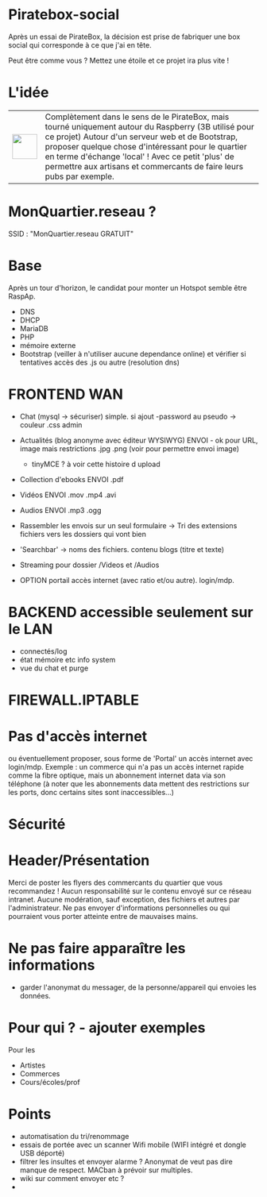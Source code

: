 # Piratebox-social

Après un essai de PirateBox, la décision est prise de fabriquer une box social qui corresponde à ce que j'ai en tête.

Peut être comme vous ?
Mettez une étoile et ce projet ira plus vite !


# L'idée
 <table style="width:100%">
  <tr>
    <td><img src="https://upload.wikimedia.org/wikipedia/commons/thumb/b/bf/PirateBox-logo.svg/1200px-PirateBox-logo.svg.png" width="50" height="50">
</td>
    <td>Complètement dans le sens de le PirateBox, mais tourné uniquement autour du Raspberry (3B utilisé pour ce projet)
Autour d'un serveur web et de Bootstrap, proposer quelque chose d'intéressant pour le quartier en terme d'échange 'local' !
Avec ce petit 'plus' de permettre aux artisans et commercants de faire leurs pubs par exemple.</th>

  </td>

</table> 


# MonQuartier.reseau ?
SSID : "MonQuartier.reseau GRATUIT"


# Base
Après un tour d'horizon, le candidat pour monter un Hotspot semble être RaspAp.

- DNS
- DHCP
- MariaDB
- PHP
- mémoire externe
- Bootstrap (veiller à n'utiliser aucune dependance online) et vérifier si tentatives accès des .js ou autre (resolution dns)

# FRONTEND WAN

- Chat (mysql -> sécuriser) simple. si ajout -password au pseudo -> couleur .css admin
- Actualités (blog anonyme avec éditeur WYSIWYG) ENVOI - ok pour URL, image mais restrictions .jpg .png (voir pour permettre envoi image)
  - tinyMCE ? à voir cette histoire d upload
- Collection d'ebooks ENVOI .pdf
- Vidéos ENVOI .mov .mp4 .avi
- Audios ENVOI .mp3 .ogg
- Rassembler les envois sur un seul formulaire -> Tri des extensions fichiers vers les dossiers qui vont bien
- 'Searchbar' -> noms des fichiers. contenu blogs (titre et texte)
- Streaming pour dossier /Videos et /Audios

- OPTION portail accès internet (avec ratio et/ou autre). login/mdp.

# BACKEND accessible seulement sur le LAN
- connectés/log
- état mémoire etc info system
- vue du chat et purge

# FIREWALL.IPTABLE

# Pas d'accès internet
ou éventuellement proposer, sous forme de 'Portal' un accès internet avec login/mdp.
Exemple : un commerce qui n'a pas un accès internet rapide comme la fibre optique, mais un abonnement internet data via son téléphone (à noter que les abonnements data mettent des restrictions sur les ports, donc certains sites sont inaccessibles...)

# Sécurité

# Header/Présentation

Merci de poster les flyers des commercants du quartier que vous recommandez !
Aucun responsabilité sur le contenu envoyé sur ce réseau intranet.
Aucune modération, sauf exception, des fichiers et autres par l'administrateur.
Ne pas envoyer d'informations personnelles ou qui pourraient vous porter atteinte entre de mauvaises mains.

# Ne pas faire apparaître les informations
- garder l'anonymat du messager, de la personne/appareil qui envoies les données.

# Pour qui ? - ajouter exemples

Pour les
- Artistes
- Commerces
- Cours/écoles/prof

# Points
- automatisation du tri/renommage
- essais de portée avec un scanner Wifi mobile (WIFI intégré et dongle USB déporté)
- filtrer les insultes et envoyer alarme ? Anonymat de veut pas dire manque de respect. MACban à prévoir sur multiples.
- wiki sur comment envoyer etc ?
- 
